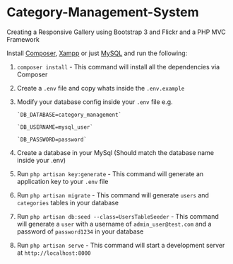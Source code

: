 # Category-Management-System
Creating a Responsive Gallery using Bootstrap 3 and Flickr and a PHP MVC Framework

Install [Composer](https://getcomposer.org/download/), [Xampp](https://www.apachefriends.org/download.html) or just [MySQL](https://www.mysql.com/downloads/) and run the following:


1.  `composer install` - This command will install all the dependencies via Composer

2.  Create a `.env` file and copy whats inside the `.env.example`

3.  Modify your database config inside your `.env` file e.g.

        `DB_DATABASE=category_management`
        
        `DB_USERNAME=mysql_user`
        
        `DB_PASSWORD=password`
        
4.  Create a database in your MySql (Should match the database name inside your .env) 

5.  Run `php artisan key:generate` - This command will generate an application key to your `.env` file

6.  Run `php artisan migrate` - This command will generate `users` and `categories` tables in your database

7.  Run `php artisan db:seed --class=UsersTableSeeder` - This command will generate a `user` with a username of `admin_user@test.com` and a password of `password1234` in your database

8.  Run `php artisan serve` - This command will start a development server at `http://localhost:8000`

